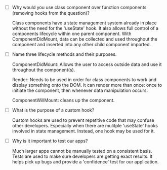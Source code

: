 - [ ] Why would you use class component over function components (removing hooks from the question)?

    Class components have a state management system already in place without the need for the 'useState' hook. It also allows full control of a components lifecycle within one parent component. With ComponentDidMount, data can be collected and used throughout the component and inserted into any other child component imported. 

- [ ] Name three lifecycle methods and their purposes.

    ComponentDidMount: Allows the user to access outside data and use it throughout the component(s).
    
    Render: Needs to be used in order for class components to work and display something onto the DOM. It can render more than once: once to initiate the component, then whenever data manipulation occurs. 

    ComponentWillMount: cleans up the component. 

- [ ] What is the purpose of a custom hook?

    Custom hooks are used to prevent repetitive code that may confuse other developers. Especially when there are mulitple 'useState' hooks involved in state management. Instead, one hook may be used for it. 

- [ ] Why is it important to test our apps?

    Much larger apps cannot be manually tested on a consistent basis. Tests are used to make sure developers are getting exact results. It helps pick up bugs and provide a 'confidence' test for our application.